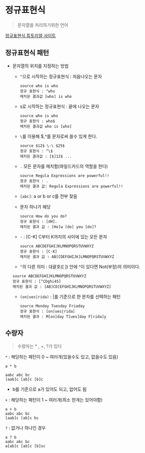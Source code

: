 # 정규표현식
> 문자열을 처리하기위한 언어

<a href="http://www.zvon.org">정규표현식 튜토리얼 사이트</a>

## 정규표현식 패턴

* 문자열의 위치를 지정하는 방법
	* `^`으로 시작하는 정규표현식 : 처음나오는 문자
		
		```
		source who is who
		정규 표현식 : ^who
		매치된 결과값 [who] is who
		```
	* `$`로 시작하는 정규표현식 : 끝에 나오는 문자
		
		```
		source who is who
		정규 표현식 : who$
		매치된 결과값 who is [who]
		```
	
	* `\`를 이용해 $,^를 문자로써 쓸수 있게 한다.
	
		```
		source $12$ \-\ $25$
		정규 표현식 : ^\$
		매치된 결과값 : [$]12$ ... 
		```		
	
	* `.` 모든 문자를 매치함(와일드카드의 역할을 한다)
	
		```
		source Regula Expressions are powerful!!
		정규 표현식 : .
		매치된 결과 값: Regula Expressions are powerful!!
		```
	* `[abc]`: a or b or c를 전부 찾음
	* 문자 하나가 해당	

		```
		source How do you do?
		정규 표현식 : [dH].
		매치된 결과 값 : [Ho]w [do] you [do]?
		```	
		
	* `-` : [C-K] C부터 K까지의 사이에 있는 모든 문자

		```
		source ABCDEFGHIJKLMNOPQRSTUVWXYZ
		정규 표현식 : [C-K]
		매치된 결과 값 : AB[CDEFGHIJK]LMNOPQRSTUVWXYZ
		```
	
	* `^`의 다른 의미 : 대괄호([ ]) 안에 ^이 있다면 Not(부정)의 의미이다.

	```
	source ABCDEFGHIJKLMNOPQRSTUVWXYZ
	정규 표현식 : [^CDghi45]
	매치된 결과 값 : [AB]CD[EFGHIJKLMNOPQRSTUVWXYZ] 
	```
	
	* `(on|ues|rida)` : |를 기준으로 한 문자를 선택하는 패턴
		
		```
		source Monday Tuesday Friaday
		정규 표현식 : [on|ues|rida]
		매치된 결과 : M[on]day T[ues]day F[rida]y
		```
		
## 수량자

> 수량자는 * , +, ?가 있다

`*` : 해당하는 패턴이 0 ~ 여러개(있을수도 있고, 없을수도 있음)

```
a * b

aabc abc bc
[aab]c [ab]c [b]c
```
* b를 기준으로 a가 있어도 되고, 없어도 됨

`+` : 해당하는 패턴이 1 ~ 여러개(최소 한개는 있어야함)

```
a + b
aabc abc bc
[aab]c [ab]c bc
``` 

`?` : 없거나 하나인 경우

```
a ? b
aabc abc bc
a[ab]c [ab]c [b]sc
```
	